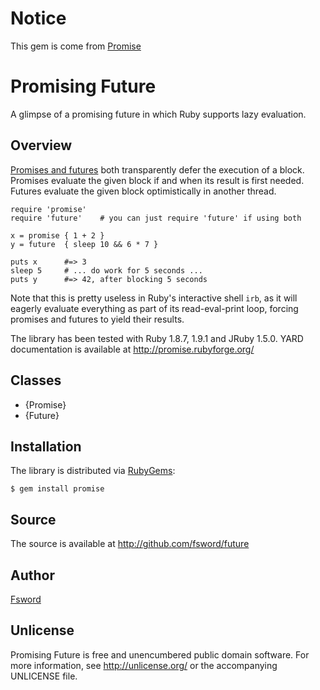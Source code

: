 # Notice

This gem is come from [Promise](https://rubygems.org/gems/promise)

# Promising Future
A glimpse of a promising future in which Ruby supports lazy evaluation.

## Overview
[Promises and futures][] both transparently defer the execution of a block.
Promises evaluate the given block if and when its result is first needed.
Futures evaluate the given block optimistically in another thread.

    require 'promise'
    require 'future'    # you can just require 'future' if using both
    
    x = promise { 1 + 2 }
    y = future  { sleep 10 && 6 * 7 }
    
    puts x      #=> 3
    sleep 5     # ... do work for 5 seconds ...
    puts y      #=> 42, after blocking 5 seconds

Note that this is pretty useless in Ruby's interactive shell `irb`, as it
will eagerly evaluate everything as part of its read-eval-print loop,
forcing promises and futures to yield their results.

The library has been tested with Ruby 1.8.7, 1.9.1 and JRuby 1.5.0.
YARD documentation is available at <http://promise.rubyforge.org/>

## Classes

 * {Promise}
 * {Future}

## Installation
The library is distributed via [RubyGems](http://rubygems.org/):

    $ gem install promise

## Source
The source is available at <http://github.com/fsword/future>

## Author
[Fsword](http://github.com/fsword)

## Unlicense
Promising Future is free and unencumbered public domain software. For more
information, see <http://unlicense.org/> or the accompanying UNLICENSE file.

[Promises and futures]: http://en.wikipedia.org/wiki/Futures_and_promises
